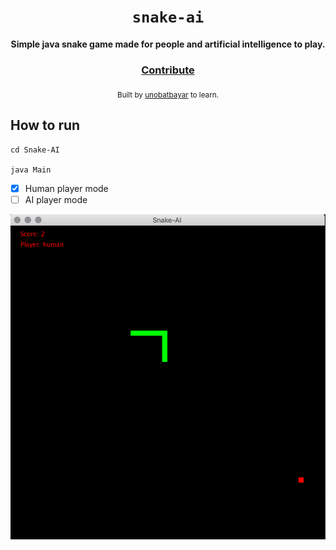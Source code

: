 <div align="center">
  <h1><code>snake-ai</code></h1>

  <strong>Simple java snake game made for people and artificial intelligence to play.</strong>

<h3>
    <a href="https://github.com/unobatbayar/snake-ai/pull/new/master">Contribute</a>
  </h3>

  <sub> Built by <a href="https://www.twitter.com/unobatbayar">unobatbayar</a> to learn.</sub>
</div>

## How to run
```
cd Snake-AI

java Main 

```
- [x] Human player mode
- [ ] AI player mode 

![alt text](https://github.com/unobatbayar/Snake-AI/blob/master/Images/human%20player.png)

